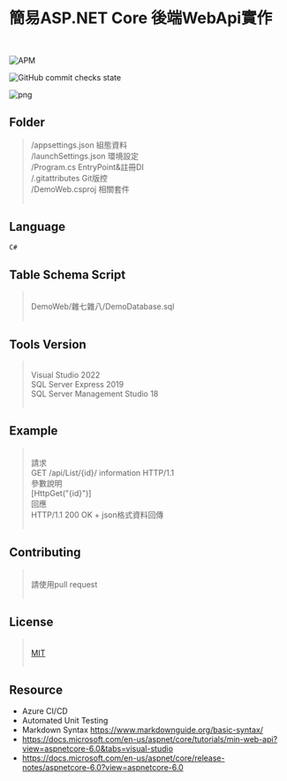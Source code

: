 # 簡易ASP.NET Core 後端WebApi實作
<br>

![APM](https://img.shields.io/apm/l/vim-mode?color=lightgrey&label=license&logo=.net&logoColor=lightgrey)

![GitHub commit checks state](https://img.shields.io/github/checks-status/YuChenMVC/DemoWeb/5b233a3e5b4225fd16b6d22f1fc2fa985bbf1126?color=ff69b4&label=DemoWeb&logo=github&logoColor=%23FC60A8&style=plastic)

![png](https://github.com/YuChenMVC/DemoWeb/blob/master/雜七雜八/api.png)

## Folder
>/appsettings.json 組態資料<br>
>/launchSettings.json 環境設定<br>
>/Program.cs EntryPoint&註冊DI<br>
>/.gitattributes Git版控<br>
>/DemoWeb.csproj 相關套件<br><br>

## Language
```C#
C#
```

## Table Schema Script
><br>DemoWeb/雜七雜八/DemoDatabase.sql<br><br>

## Tools Version
><br>Visual Studio 2022<br>
>SQL Server Express 2019<br>
>SQL Server Management Studio 18<br><br>

## Example
><br>請求<br>
>GET /api/List/{id}/ information HTTP/1.1<br>
>參數說明<br>
>[HttpGet("{id}")]<br>
>回應<br>
>HTTP/1.1 200 OK + json格式資料回傳<br><br>

## Contributing
><br>請使用pull request<br><br>

## License
><br>[MIT](https://choosealicense.com/licenses/mit/)<br><br>

## Resource
- Azure CI/CD
- Automated Unit Testing
- Markdown Syntax <https://www.markdownguide.org/basic-syntax/>
- <https://docs.microsoft.com/en-us/aspnet/core/tutorials/min-web-api?view=aspnetcore-6.0&tabs=visual-studio>
- <https://docs.microsoft.com/en-us/aspnet/core/release-notes/aspnetcore-6.0?view=aspnetcore-6.0>
